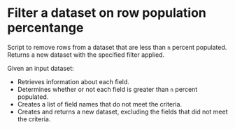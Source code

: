 # Filter a dataset on row population percentange

Script to remove rows from a dataset that are less than `n` percent populated.
Returns a new dataset with the specified filter applied.

Given an input dataset:

- Retrieves information about each field.
- Determines whether or not each field is greater than `n` percent populated.
- Creates a list of field names that do not meet the criteria.
- Creates and returns a new dataset, excluding the fields that did not
  meet the criteria.
